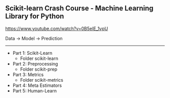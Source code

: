 ## Scikit-learn Crash Course - Machine Learning Library for Python

https://www.youtube.com/watch?v=0B5eIE_1vpU

Data -> Model -> Prediction

---
- Part 1: Scikit-Learn
  - Folder scikit-learn
- Part 2: Preprocessing
  - Folder scikit-prep
- Part 3: Metrics
  - Folder scikit-metrics
- Part 4: Meta Estimators
- Part 5: Human-Learn

